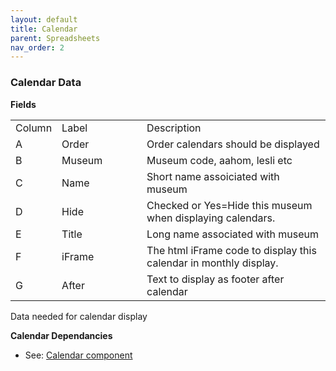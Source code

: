 ```yaml
---
layout: default
title: Calendar
parent: Spreadsheets
nav_order: 2
---
```


### Calendar Data

**Fields**

<table class="ws-table-all notranslate"> 
  <tbody>
    <tr class="tableTop">
		<td style="width:20px">Column</td>
		<td style="width:120px">Label</td>
		<td>Description</td>
    </tr>
    <tr>
		<td>A</td>
		<td>Order</td>
		<td>Order calendars should be displayed</td>
	</tr>
	<tr>
		<td>B</td>
		<td>Museum</td>
		<td>Museum code, aahom, lesli etc</td>
	</tr>
	<tr>
		<td>C</td>
		<td>Name</td>
		<td>Short name assoiciated with museum</td>
	</tr>
	<tr>
		<td>D</td>
		<td>Hide</td>
		<td>Checked or Yes=Hide this museum when displaying calendars.</td>
    </tr>
    <tr>
		<td>E</td>
		<td>Title</td>
		<td>Long name associated with museum</td>
    </tr>
    <tr>
		<td>F</td>
		<td>iFrame</td>
		<td>The html iFrame code to display this calendar in monthly display.</td>
	</tr>
    <tr>
		<td>G</td>
		<td>After</td>
		<td>Text to display as footer after calendar</td>
    </tr>
  </tbody>
</table>

Data needed for calendar display

**Calendar Dependancies**
- See: [Calendar component]({{site.mybase}}/components/calendar.html)
